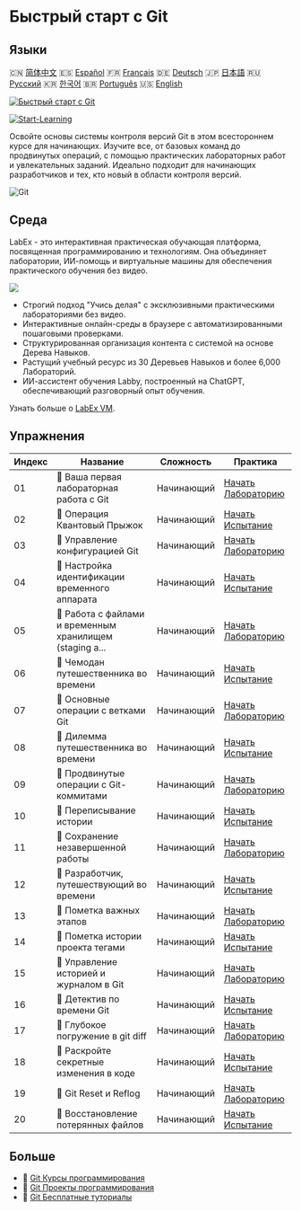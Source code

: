 # Быстрый старт с Git

## Языки

🇨🇳 [简体中文](README_zh.md) 🇪🇸 [Español](README_es.md) 🇫🇷 [Français](README_fr.md) 🇩🇪 [Deutsch](README_de.md) 🇯🇵 [日本語](README_ja.md) 🇷🇺 [Русский](README_ru.md) 🇰🇷 [한국어](README_ko.md) 🇧🇷 [Português](README_pt.md) 🇺🇸 [English](README.md) 

[![Быстрый старт с Git](https://cover-creator.labex.io/quick-start-with-git.png?lang=ru)](https://labex.io/ru/courses/quick-start-with-git)

[![Start-Learning](https://img.shields.io/badge/Start-Learning-whitesmoke?style=for-the-badge)](https://labex.io/ru/courses/quick-start-with-git)

Освойте основы системы контроля версий Git в этом всестороннем курсе для начинающих. Изучите все, от базовых команд до продвинутых операций, с помощью практических лабораторных работ и увлекательных заданий. Идеально подходит для начинающих разработчиков и тех, кто новый в области контроля версий.

![Git](https://img.shields.io/badge/Git-whitesmoke?style=for-the-badge&logo=git)


## Среда

LabEx - это интерактивная практическая обучающая платформа, посвященная программированию и технологиям. Она объединяет лаборатории, ИИ-помощь и виртуальные машины для обеспечения практического обучения без видео.

![](https://tutorial-screenshot.getvm.io/images/vm-1725247253.png)

- Строгий подход "Учись делая" с эксклюзивными практическими лабораториями без видео.
- Интерактивные онлайн-среды в браузере с автоматизированными пошаговыми проверками.
- Структурированная организация контента с системой на основе Дерева Навыков.
- Растущий учебный ресурс из 30 Деревьев Навыков и более 6,000 Лабораторий.
- ИИ-ассистент обучения Labby, построенный на ChatGPT, обеспечивающий разговорный опыт обучения.

Узнать больше о [LabEx VM](https://support.labex.io/using-labex/virtual-machine).

## Упражнения

|   Индекс | Название                                                 | Сложность   | Практика                                                                                                                      |
|----------|----------------------------------------------------------|-------------|-------------------------------------------------------------------------------------------------------------------------------|
|       01 | 📖 Ваша первая лабораторная работа с Git                 | Начинающий  | <a target='_blank' href='https://labex.io/ru/tutorials/git-your-first-git-lab-92739'>Начать Лабораторию</a>                   |
|       02 | 🎯 Операция Квантовый Прыжок                             | Начинающий  | <a target='_blank' href='https://labex.io/ru/tutorials/git-operation-quantum-leap-387717'>Начать Испытание</a>                |
|       03 | 📖 Управление конфигурацией Git                          | Начинающий  | <a target='_blank' href='https://labex.io/ru/tutorials/git-git-config-management-385164'>Начать Лабораторию</a>               |
|       04 | 🎯 Настройка идентификации временного аппарата           | Начинающий  | <a target='_blank' href='https://labex.io/ru/tutorials/git-time-machine-identity-configuration-387720'>Начать Испытание</a>   |
|       05 | 📖 Работа с файлами и временным хранилищем (staging a... | Начинающий  | <a target='_blank' href='https://labex.io/ru/tutorials/git-working-with-files-and-staging-area-387457'>Начать Лабораторию</a> |
|       06 | 🎯 Чемодан путешественника во времени                    | Начинающий  | <a target='_blank' href='https://labex.io/ru/tutorials/git-the-time-traveler-s-suitcase-387725'>Начать Испытание</a>          |
|       07 | 📖 Основные операции с ветками Git                       | Начинающий  | <a target='_blank' href='https://labex.io/ru/tutorials/git-git-branch-basic-operations-385163'>Начать Лабораторию</a>         |
|       08 | 🎯 Дилемма путешественника во времени                    | Начинающий  | <a target='_blank' href='https://labex.io/ru/tutorials/git-the-time-traveler-s-dilemma-387733'>Начать Испытание</a>           |
|       09 | 📖 Продвинутые операции с Git-коммитами                  | Начинающий  | <a target='_blank' href='https://labex.io/ru/tutorials/git-advanced-git-commit-operations-387471'>Начать Лабораторию</a>      |
|       10 | 🎯 Переписывание истории                                 | Начинающий  | <a target='_blank' href='https://labex.io/ru/tutorials/git-rewriting-history-387746'>Начать Испытание</a>                     |
|       11 | 📖 Сохранение незавершенной работы                       | Начинающий  | <a target='_blank' href='https://labex.io/ru/tutorials/git-saving-work-in-progress-387492'>Начать Лабораторию</a>             |
|       12 | 🎯 Разработчик, путешествующий во времени                | Начинающий  | <a target='_blank' href='https://labex.io/ru/tutorials/git-the-time-traveling-developer-387759'>Начать Испытание</a>          |
|       13 | 📖 Пометка важных этапов                                 | Начинающий  | <a target='_blank' href='https://labex.io/ru/tutorials/git-marking-important-milestones-387493'>Начать Лабораторию</a>        |
|       14 | 🎯 Пометка истории проекта тегами                        | Начинающий  | <a target='_blank' href='https://labex.io/ru/tutorials/git-tagging-your-project-s-history-387763'>Начать Испытание</a>        |
|       15 | 📖 Управление историей и журналом в Git                  | Начинающий  | <a target='_blank' href='https://labex.io/ru/tutorials/git-git-history-and-log-management-387490'>Начать Лабораторию</a>      |
|       16 | 🎯 Детектив по времени Git                               | Начинающий  | <a target='_blank' href='https://labex.io/ru/tutorials/git-git-time-detective-387782'>Начать Испытание</a>                    |
|       17 | 📖 Глубокое погружение в git diff                        | Начинающий  | <a target='_blank' href='https://labex.io/ru/tutorials/git-git-diff-deep-dive-387489'>Начать Лабораторию</a>                  |
|       18 | 🎯 Раскройте секретные изменения в коде                  | Начинающий  | <a target='_blank' href='https://labex.io/ru/tutorials/uncover-the-secret-code-changes-387768'>Начать Испытание</a>           |
|       19 | 📖 Git Reset и Reflog                                    | Начинающий  | <a target='_blank' href='https://labex.io/ru/tutorials/git-git-reset-and-reflog-387491'>Начать Лабораторию</a>                |
|       20 | 🎯 Восстановление потерянных файлов                      | Начинающий  | <a target='_blank' href='https://labex.io/ru/tutorials/git-recover-the-lost-files-387781'>Начать Испытание</a>                |

## Больше

- 🔗 [Git Курсы программирования](https://github.com/labex-labs/awesome-programming-courses)
- 🔗 [Git Проекты программирования](https://github.com/labex-labs/awesome-programming-projects)
- 🔗 [Git Бесплатные туториалы](https://github.com/labex-labs/git-free-tutorials)

